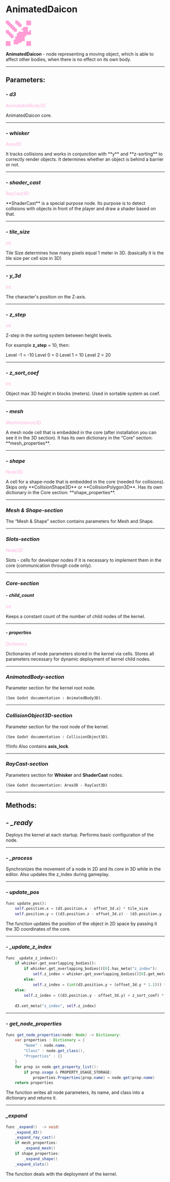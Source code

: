 # AnimatedDaicon

![animated_daicon.png](../assets/images/nodes/animated_daicon.png)

**AnimatedDaicon** - node representing a moving object, which is able to affect other bodies, when there is no effect on its own body.

---
## **Parameters**:

### - *d3*
<p style="color:#ffb0e0;">AnimatableBody3D</p>
AnimatedDaicon core.

---
### - *whisker*
<p style="color:#ffb0e0;">Area3D</p>
It tracks collisions and works in conjunction with **y** and **z-sorting** to correctly render objects. It determines whether an object is behind a barrier or not.

---
### - *shader_cast*
<p style="color:#ffb0e0;">RayCast3D</p>
**ShaderCast** is a special purpose node. Its purpose is to detect collisions with objects in front of the player and draw a shader based on that.

---
### - *tile_size*
<p style="color:#ffb0e0;">int</p>
Tile Size determines how many pixels equal 1 meter in 3D.
(basically it is the tile size per cell size in 3D)

---
### - *y_3d*
<p style="color:#ffb0e0;">int</p>
The character's position on the Z-axis.

---
### - *z_step*
<p style="color:#ffb0e0;">int</p>
Z-step in the sorting system between height levels.

For example **z_step** = 10, then:

Level -1 = -10
Level 0 = 0
Level 1 = 10
Level 2 = 20

---
### - *z_sort_coef*
<p style="color:#ffb0e0;">int</p>
Object max 3D height in blocks (meters). Used in sortable system as coef.

---
### - *mesh*
<p style="color:#ffb0e0;">MeshInstance3D</p>
A mesh node cell that is embedded in the core (after installation you can see it in the 3D section). 
It has its own dictionary in the “Core” section: **mesh_properties**.

---
### - *shape*
<p style="color:#ffb0e0;">Node3D</p>
A cell for a shape-node that is embedded in the core (needed for collisions).
Skips only **CollisionShape3D** or **CollisionPolygon3D**.
Has its own dictionary in the Core section: **shape_properties**.

---
### *Mesh & Shape-section*

The “Mesh & Shape” section contains parameters for Mesh and Shape.

---
### *Slots-section*
<p style="color:#ffb0e0;">Node3D</p>
Slots - cells for developer nodes if it is necessary to implement them in the core (communication through code only).

---
### *Core-section*
#### - *child_count*
<p style="color:#ffb0e0;">int</p>
Keeps a constant count of the number of child nodes of the kernel.

---
#### - *properties*
<p style="color:#ffb0e0;">Dictionary</p>
Dictionaries of node parameters stored in the kernel via cells. Stores all parameters necessary for dynamic deployment of kernel child nodes.

---
### *AnimatedBody-section*

Parameter section for the kernel root node.

`(See Godot documentation : AnimatedBody3D)`.

---
### *CollisionObject3D-section*

Parameter section for the root node of the kernel. 

`(See Godot documentation : CollisionObject3D)`.

!!!info
	Also contains **axis_lock**.

---
### *RayCast-section*

Parameters section for **Whisker** and **ShaderCast** nodes.

`(See Godot documentation: Area3D - RayCast3D)`

---
## **Methods**:
## - *_ready*

Deploys the kernel at each startup. Performs basic configuration of the node.

---
### - *_process*

Synchronizes the movement of a node in 2D and its core in 3D while in the editor.
Also updates the z_index during gameplay.

---
### - *update_pos*

```python
func update_pos():
	self.position.x = (d3.position.x - offset_3d.x) * tile_size
	self.position.y = ((d3.position.z - offset_3d.z) - (d3.position.y - offset_3d.y)) * tile_size
```

The function updates the position of the object in 2D space by passing it the 3D coordinates of the core.

---
### - *_update_z_index*

```python
func _update_z_index():
	if whisker.get_overlapping_bodies():
		if whisker.get_overlapping_bodies()[0].has_meta("z_index"):
			self.z_index = whisker.get_overlapping_bodies()[0].get_meta("z_index") - 1
		else:
			self.z_index = (int(d3.position.y + (offset_3d.y * 1.1))) * z_step - 1
	else:
		self.z_index = ((d3.position.y - offset_3d.y) + z_sort_coef) * z_step + 2
	
	d3.set_meta("z_index", self.z_index)
```

---
### - *get_node_properties*

```java
func get_node_properties(node: Node) -> Dictionary:
	var properties : Dictionary = {
		"Name" : node.name,
		"Class" : node.get_class(),
		"Properties" : {}
	}
	for prop in node.get_property_list():
		if prop.usage & PROPERTY_USAGE_STORAGE:
			properties.Properties[prop.name] = node.get(prop.name)
	return properties
```

The function writes all node parameters, its name, and class into a dictionary and returns it.

---
### *_expand*

```java
func _expand()  -> void:
	_expand_d3()
	_expand_ray_cast()
	if mesh_properties:
		_expand_mesh()
	if shape_properties:
		_expand_shape()
	_expand_slots()
```

The function deals with the deployment of the kernel.
